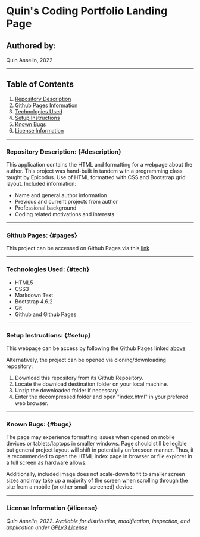 # Quin's Coding Portfolio Landing Page

## Authored by: 
Quin Asselin, 2022

***

## Table of Contents
1. [Repository Description](#description)
2. [Github Pages Information](#pages)
3. [Technologies Used](#tech)
4. [Setup Instructions](#setup)
5. [Known Bugs](#bugs)
6. [License Information](#license)

*** 

### Repository Description: {#description}
This application contains the HTML and formatting for a webpage about the author. This project was hand-built in tandem with a programming class taught by Epicodus. Use of HTML formatted with CSS and Bootstrap grid layout. 
Included information:
- Name and general author information
- Previous and current projects from author
- Professional background
- Coding related motivations and interests

***

### Github Pages: {#pages}
This project can be accessed on Github Pages via this [link](https://quin-riley-a.github.io/Portfolio-Landing-Page/)

***

### Technologies Used: {#tech}
- HTML5
- CSS3
- Markdown Text
- Bootstrap 4.6.2
- Git
- Github and Github Pages

***

### Setup Instructions: {#setup}
This webpage can be access by following the Github Pages linked [above](#pages)

Alternatively, the project can be opened via cloning/downloading repository:
1. Download this repository from its Github Repository.
2. Locate the download destination folder on your local machine.
3. Unzip the downloaded folder if necessary.
4. Enter the decompressed folder and open "index.html" in your prefered web browser.
***

### Known Bugs: {#bugs}
The page may experience formatting issues when opened on mobile devices or tablets/laptops in smaller windows. Page should still be legible but general project layout will shift in potentially unforeseen manner. Thus, it is recommended to open the HTML index page in browser or file explorer in a full screen as hardware allows.

Additionally, included image does not scale-down to fit to smaller screen sizes and may take up a majority of the screen when scrolling through the site from a mobile (or other small-screened) device.

***

### License Information {#license}
*Quin Asselin, 2022. Available for distribution, modification, inspection, and application under [GPLv3 License](https://www.gnu.org/licenses/gpl-3.0.en.html)*